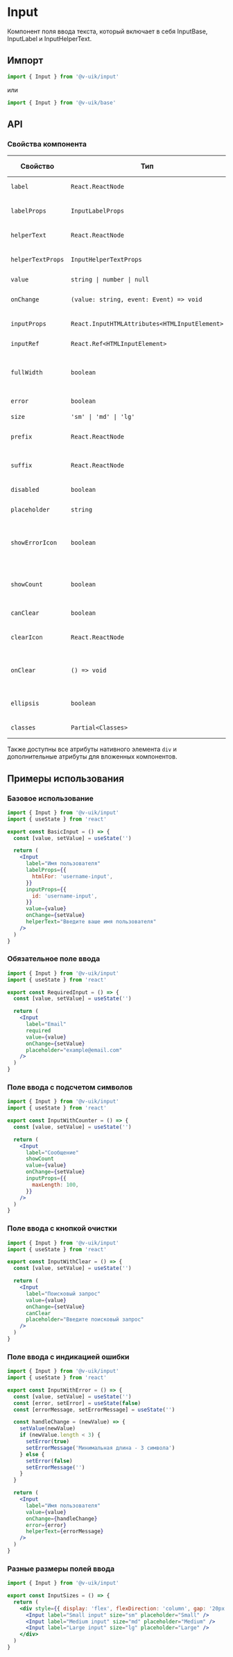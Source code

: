 # Input

Компонент поля ввода текста, который включает в себя InputBase, InputLabel и InputHelperText.

## Импорт

```jsx
import { Input } from '@v-uik/input'
```

или

```jsx
import { Input } from '@v-uik/base'
```

## API

### Свойства компонента

| Свойство          | Тип                                          | По умолчанию | Описание                                    |
| ----------------- | -------------------------------------------- | ------------ | ------------------------------------------- |
| `label`           | `React.ReactNode`                            | -            | Подпись над полем ввода                     |
| `labelProps`      | `InputLabelProps`                            | -            | Свойства компонента InputLabel              |
| `helperText`      | `React.ReactNode`                            | -            | Подпись под полем ввода                     |
| `helperTextProps` | `InputHelperTextProps`                       | -            | Свойства компонента InputHelperText         |
| `value`           | `string \| number \| null`                   | -            | Значение поля                               |
| `onChange`        | `(value: string, event: Event) => void`      | -            | Обработчик изменения значения поля          |
| `inputProps`      | `React.InputHTMLAttributes<HTMLInputElement>`| -            | Атрибуты тега input                         |
| `inputRef`        | `React.Ref<HTMLInputElement>`                | -            | Ссылка на элемент input                     |
| `fullWidth`       | `boolean`                                    | `false`      | Растянуть компонент на всю ширину контейнера|
| `error`           | `boolean`                                    | `false`      | Флаг состояния ошибки                      |
| `size`            | `'sm' \| 'md' \| 'lg'`                      | `'md'`       | Размер поля                                |
| `prefix`          | `React.ReactNode`                            | -            | Вспомогательный элемент перед текстовым полем |
| `suffix`          | `React.ReactNode`                            | -            | Вспомогательный элемент после текстового поля |
| `disabled`        | `boolean`                                    | `false`      | Флаг отключения поля                        |
| `placeholder`     | `string`                                     | -            | Плейсхолдер поля ввода                      |
| `showErrorIcon`   | `boolean`                                    | `true`       | Флаг показа стандартной иконки в состоянии ошибки |
| `showCount`       | `boolean`                                    | `false`      | Показывать ли счетчик введенных символов    |
| `canClear`        | `boolean`                                    | `false`      | Можно ли очищать всё поле                   |
| `clearIcon`       | `React.ReactNode`                            | -            | Иконка для кнопки очистки поля              |
| `onClear`         | `() => void`                                 | -            | Обработчик нажатия на кнопку очистки поля   |
| `ellipsis`        | `boolean`                                    | `false`      | Использовать ли text-overflow: ellipsis     |
| `classes`         | `Partial<Classes>`                           | -            | CSS классы для стилизации                   |

Также доступны все атрибуты нативного элемента `div` и дополнительные атрибуты для вложенных компонентов.

## Примеры использования

### Базовое использование

```jsx
import { Input } from '@v-uik/input'
import { useState } from 'react'

export const BasicInput = () => {
  const [value, setValue] = useState('')

  return (
    <Input
      label="Имя пользователя"
      labelProps={{
        htmlFor: 'username-input',
      }}
      inputProps={{
        id: 'username-input',
      }}
      value={value}
      onChange={setValue}
      helperText="Введите ваше имя пользователя"
    />
  )
}
```

### Обязательное поле ввода

```jsx
import { Input } from '@v-uik/input'
import { useState } from 'react'

export const RequiredInput = () => {
  const [value, setValue] = useState('')

  return (
    <Input
      label="Email"
      required
      value={value}
      onChange={setValue}
      placeholder="example@email.com"
    />
  )
}
```

### Поле ввода с подсчетом символов

```jsx
import { Input } from '@v-uik/input'
import { useState } from 'react'

export const InputWithCounter = () => {
  const [value, setValue] = useState('')

  return (
    <Input
      label="Сообщение"
      showCount
      value={value}
      onChange={setValue}
      inputProps={{
        maxLength: 100,
      }}
    />
  )
}
```

### Поле ввода с кнопкой очистки

```jsx
import { Input } from '@v-uik/input'
import { useState } from 'react'

export const InputWithClear = () => {
  const [value, setValue] = useState('')

  return (
    <Input
      label="Поисковый запрос"
      value={value}
      onChange={setValue}
      canClear
      placeholder="Введите поисковый запрос"
    />
  )
}
```

### Поле ввода с индикацией ошибки

```jsx
import { Input } from '@v-uik/input'
import { useState } from 'react'

export const InputWithError = () => {
  const [value, setValue] = useState('')
  const [error, setError] = useState(false)
  const [errorMessage, setErrorMessage] = useState('')

  const handleChange = (newValue) => {
    setValue(newValue)
    if (newValue.length < 3) {
      setError(true)
      setErrorMessage('Минимальная длина - 3 символа')
    } else {
      setError(false)
      setErrorMessage('')
    }
  }

  return (
    <Input
      label="Имя пользователя"
      value={value}
      onChange={handleChange}
      error={error}
      helperText={errorMessage}
    />
  )
}
```

### Разные размеры полей ввода

```jsx
import { Input } from '@v-uik/input'

export const InputSizes = () => {
  return (
    <div style={{ display: 'flex', flexDirection: 'column', gap: '20px' }}>
      <Input label="Small input" size="sm" placeholder="Small" />
      <Input label="Medium input" size="md" placeholder="Medium" />
      <Input label="Large input" size="lg" placeholder="Large" />
    </div>
  )
}
``` 